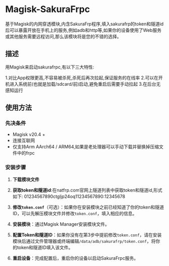 # Magisk-SakuraFrpc

基于Magisk的内网穿透模块,内含SakuraFrp程序,填入sakurafrp的token和隧道id后可以暴露开放在手机上的服务,例如adb和http等,如果你的设备使用了Web服务或其他服务需要远程访问,那么该模块将是您的不错的选择。

## 描述

用Magisk来启动sakurafrpc,有以下三大特性:

1.对比App权限更高,不容易被杀死,杀死后再次拉起,保证服务的在线率
2.可以在开机进入系统前(也就是加载/sdcard/前)启动,避免重启后需要手动拉起
3.在后台无感知运行

## 使用方法

### 先决条件

- Magisk v20.4 +
- 连接互联网
- 仅支持Arm AArch64 / ARM64,如果是老处理器可以手动下载并替换掉压缩文件中的frpc

### 安装步骤

1. **下载模块文件**

2. **获取token和隧道id**:在natfrp.com官网上隧道列表中获取token和隧道id,形式如下: 01234567890ctgljp24oq11234567890:12345678

3. **修改`token.conf`**（可选）：如果你在安装模块之前已经知道了你的token和隧道ID，可以先解压模块文件并修改`token.conf`，填入相应的信息。

4. **安装模块**：通过Magisk Manager安装模块文件。

5. **配置Token和隧道ID**：如果你没有在第3步中提前修改`token.conf`，请在安装模块后通过文件管理器或终端编辑`/data/adb/sakurafrp/token.conf`，将你的token和隧道ID填入该文件。

6. **重启设备**：完成配置后，重启你的设备以启动SakuraFrpc服务。

